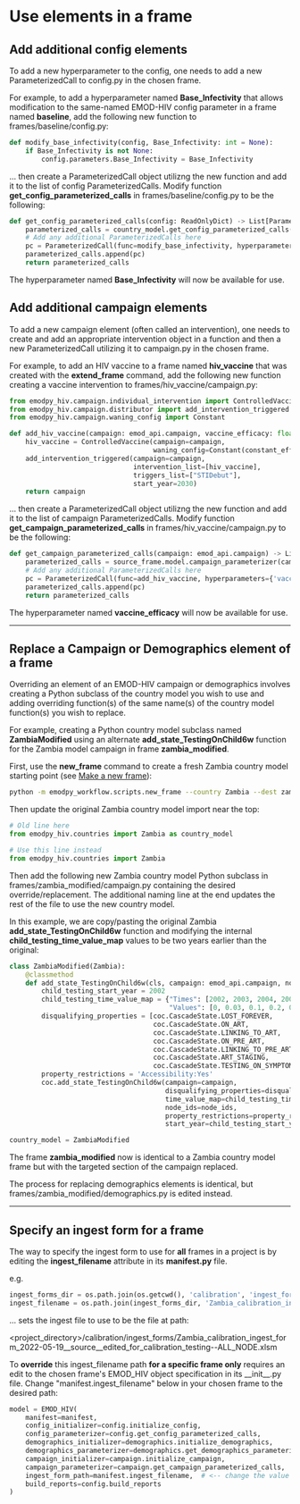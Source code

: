 # Use elements in a frame

## Add additional config elements

To add a new hyperparameter to the config, one needs to add a new ParameterizedCall to config.py in the chosen frame.

For example, to add a hyperparameter named **Base_Infectivity** that allows modification to the same-named EMOD-HIV 
config parameter in a frame named **baseline**, add the following new function to frames/baseline/config.py:

```python
def modify_base_infectivity(config, Base_Infectivity: int = None):
    if Base_Infectivity is not None:
        config.parameters.Base_Infectivity = Base_Infectivity
```

... then create a ParameterizedCall object utilizng the new function and add it to the list of config 
ParameterizedCalls. Modify function **get_config_parameterized_calls** in frames/baseline/config.py to be the following:

```python
def get_config_parameterized_calls(config: ReadOnlyDict) -> List[ParameterizedCall]:
    parameterized_calls = country_model.get_config_parameterized_calls(config=config)
    # Add any additional ParameterizedCalls here
    pc = ParameterizedCall(func=modify_base_infectivity, hyperparameters={'Base_Infectivity': None})
    parameterized_calls.append(pc)
    return parameterized_calls
```

The hyperparameter named **Base_Infectivity** will now be available for use.

## Add additional campaign elements

To add a new campaign element (often called an intervention), one needs to create and add an appropriate intervention 
object in a function and then a new ParameterizedCall utilizing it to campaign.py in the chosen frame.

For example, to add an HIV vaccine to a frame named **hiv_vaccine** that was created with the **extend_frame** command,
add the following new function creating a vaccine intervention to frames/hiv_vaccine/campaign.py:

```python
from emodpy_hiv.campaign.individual_intervention import ControlledVaccine
from emodpy_hiv.campaign.distributor import add_intervention_triggered
from emodpy_hiv.campaign.waning_config import Constant

def add_hiv_vaccine(campaign: emod_api.campaign, vaccine_efficacy: float = 1.0):
    hiv_vaccine = ControlledVaccine(campaign=campaign,
                                    waning_config=Constant(constant_effect=vaccine_efficacy))
    add_intervention_triggered(campaign=campaign,
                               intervention_list=[hiv_vaccine],
                               triggers_list=["STIDebut"],
                               start_year=2030)
    return campaign
```

... then create a ParameterizedCall object utilizng the new function and add it to the list of campaign 
ParameterizedCalls. Modify function **get_campaign_parameterized_calls** in frames/hiv_vaccine/campaign.py to be the 
following:

```python
def get_campaign_parameterized_calls(campaign: emod_api.campaign) -> List[ParameterizedCall]:
    parameterized_calls = source_frame.model.campaign_parameterizer(campaign=campaign)
    # Add any additional ParameterizedCalls here
    pc = ParameterizedCall(func=add_hiv_vaccine, hyperparameters={'vaccine_efficacy': None})
    parameterized_calls.append(pc)
    return parameterized_calls
```

The hyperparameter named **vaccine_efficacy** will now be available for use.

---

## Replace a Campaign or Demographics element of a frame

Overriding an element of an EMOD-HIV campaign or demographics involves creating a Python subclass of the country model 
you wish to use and adding overriding function(s) of the same name(s) of the country model function(s) you wish to 
replace.

For example, creating a Python country model subclass named **ZambiaModified** using an alternate 
**add_state_TestingOnChild6w** function for the Zambia model campaign in frame **zambia_modified**. 

First, use the **new_frame** command to create a fresh Zambia country model starting point
(see [Make a new frame](how_to_create_frame.md#make-a-new-frame)):

```bash
python -m emodpy_workflow.scripts.new_frame --country Zambia --dest zambia_modified
```

Then update the original Zambia country model import near the top:

```python
# Old line here
from emodpy_hiv.countries import Zambia as country_model

# Use this line instead
from emodpy_hiv.countries import Zambia
```

Then add the following new Zambia country model Python subclass in frames/zambia_modified/campaign.py containing the
desired override/replacement. The additional naming line at the end updates the rest of the file to use the new country
model.

In this example, we are copy/pasting the original Zambia **add_state_TestingOnChild6w** function and modifying the 
internal **child_testing_time_value_map** values to be two years earlier than the original:

```python
class ZambiaModified(Zambia):
    @classmethod
    def add_state_TestingOnChild6w(cls, campaign: emod_api.campaign, node_ids: Union[List[int], None] = None):
        child_testing_start_year = 2002
        child_testing_time_value_map = {"Times": [2002, 2003, 2004, 2006, 2007],
                                        "Values": [0, 0.03, 0.1, 0.2, 0.3365]}
        disqualifying_properties = [coc.CascadeState.LOST_FOREVER,
                                    coc.CascadeState.ON_ART,
                                    coc.CascadeState.LINKING_TO_ART,
                                    coc.CascadeState.ON_PRE_ART,
                                    coc.CascadeState.LINKING_TO_PRE_ART,
                                    coc.CascadeState.ART_STAGING,
                                    coc.CascadeState.TESTING_ON_SYMPTOMATIC]
        property_restrictions = 'Accessibility:Yes'
        coc.add_state_TestingOnChild6w(campaign=campaign,
                                       disqualifying_properties=disqualifying_properties,
                                       time_value_map=child_testing_time_value_map,
                                       node_ids=node_ids,
                                       property_restrictions=property_restrictions,
                                       start_year=child_testing_start_year)

country_model = ZambiaModified
```

The frame **zambia_modified** now is identical to a Zambia country model frame but with the targeted section of the
campaign replaced.

The process for replacing demographics elements is identical, but frames/zambia_modified/demographics.py is edited 
instead.

---

## Specify an ingest form for a frame

The way to specify the ingest form to use for **all** frames in a project is by editing the **ingest_filename** attribute in its
**manifest.py** file.

e.g.

```python
ingest_forms_dir = os.path.join(os.getcwd(), 'calibration', 'ingest_forms')
ingest_filename = os.path.join(ingest_forms_dir, 'Zambia_calibration_ingest_form_2022-05-19__source__edited_for_calibration_testing--ALL_NODE.xlsm')
```

... sets the ingest file to use to be the file at path:

&lt;project_directory&gt;/calibration/ingest_forms/Zambia_calibration_ingest_form_2022-05-19__source__edited_for_calibration_testing--ALL_NODE.xlsm

To **override** this ingest_filename path **for a specific frame only** requires an edit to the chosen frame's EMOD_HIV
object specification in its \_\_init__.py file. Change "manifest.ingest_filename" below in your chosen frame to the
desired path:

```python
model = EMOD_HIV(
    manifest=manifest,
    config_initializer=config.initialize_config,
    config_parameterizer=config.get_config_parameterized_calls,
    demographics_initializer=demographics.initialize_demographics,
    demographics_parameterizer=demographics.get_demographics_parameterized_calls,
    campaign_initializer=campaign.initialize_campaign,
    campaign_parameterizer=campaign.get_campaign_parameterized_calls,
    ingest_form_path=manifest.ingest_filename,  # <-- change the value here for single-frame update only
    build_reports=config.build_reports
)
```

